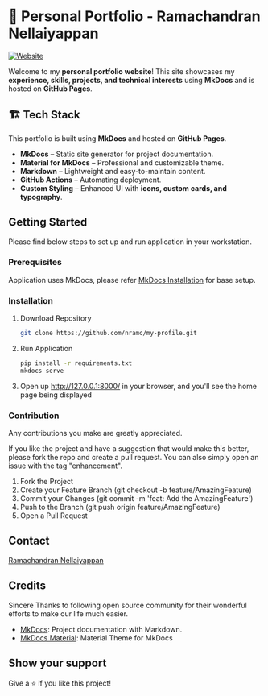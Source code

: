 # 🚀 Personal Portfolio - Ramachandran Nellaiyappan

[![Website](https://img.shields.io/badge/website-online-brightgreen.svg)](https://nramc.github.io/my-profile/)

Welcome to my **personal portfolio website**! This site showcases my **experience, skills, projects, and technical
interests** using **MkDocs** and is hosted on **GitHub Pages**.

## 🏗️ **Tech Stack**

This portfolio is built using **MkDocs** and hosted on **GitHub Pages**.

- **MkDocs** – Static site generator for project documentation.
- **Material for MkDocs** – Professional and customizable theme.
- **Markdown** – Lightweight and easy-to-maintain content.
- **GitHub Actions** – Automating deployment.
- **Custom Styling** – Enhanced UI with **icons, custom cards, and typography**.

## Getting Started

Please find below steps to set up and run application in your workstation.

### Prerequisites

Application uses MkDocs, please refer [MkDocs Installation](https://www.mkdocs.org/user-guide/installation/) for base
setup.

### Installation

1. Download Repository
    ```bash
    git clone https://github.com/nramc/my-profile.git 
    ```
2. Run Application
    ```bash
    pip install -r requirements.txt
    mkdocs serve
    ```
3. Open up http://127.0.0.1:8000/ in your browser, and you'll see the home page being displayed

### Contribution

Any contributions you make are greatly appreciated.

If you like the project and have a suggestion that would make this better, please fork the repo and create a pull
request. You can also simply open an issue with the tag "enhancement".

1. Fork the Project
2. Create your Feature Branch (git checkout -b feature/AmazingFeature)
3. Commit your Changes (git commit -m 'feat: Add the AmazingFeature')
4. Push to the Branch (git push origin feature/AmazingFeature)
5. Open a Pull Request

## Contact

[Ramachandran Nellaiyappan](https://nramc.github.io/my-profile/contact.html)

## Credits

Sincere Thanks to following open source community for their wonderful efforts to make our life much easier.

- [MkDocs](https://www.mkdocs.org/): Project documentation with Markdown.
- [MkDocs Material](https://squidfunk.github.io/mkdocs-material/): Material Theme for MkDocs

## Show your support

Give a ⭐️ if you like this project!

